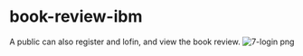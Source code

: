 # book-review-ibm

A public can also register and lofin, and view the book review.
![7-login png](https://github.com/user-attachments/assets/18bab40a-5089-4600-9002-289150529dba)
